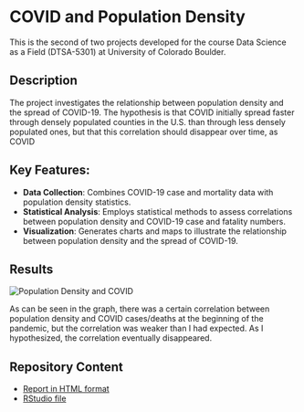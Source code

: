 # COVID and Population Density
This is the second of two projects developed for the course Data Science as a Field (DTSA-5301) at University of Colorado Boulder.

## Description
The project investigates the relationship between population density and the spread of COVID-19. The hypothesis is that COVID initially spread faster through densely populated counties in the U.S. than through less densely populated ones, but that this correlation should disappear over time, as COVID 

## Key Features:
* **Data Collection**: Combines COVID-19 case and mortality data with population density statistics.
* **Statistical Analysis**: Employs statistical methods to assess correlations between population density and COVID-19 case and fatality numbers.
* **Visualization**: Generates charts and maps to illustrate the relationship between population density and the spread of COVID-19.

## Results

![Population Density and COVID](https://github.com/user-attachments/assets/4f223dda-edb4-4454-bbcf-1d36f3305f59)

As can be seen in the graph, there was a certain correlation between population density and COVID cases/deaths at the beginning of the pandemic, but the correlation was weaker than I had expected. As I hypothesized, the correlation eventually disappeared.


## Repository Content
* [Report in HTML format](https://olaklingberg.github.io/COVID-and-Population-Density/covid_study.html)
* [RStudio file](https://olaklingberg.github.io/COVID-and-Population-Density/covid_study.Rmd)

